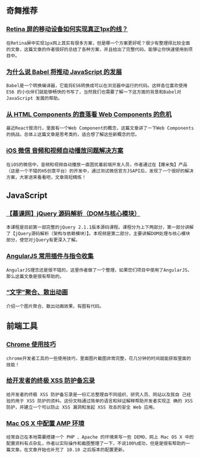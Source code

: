 
## 奇舞推荐

### [Retina 屏的移动设备如何实现真正1px的线？](http://jinlong.github.io/2015/05/24/css-retina-hairlines/)

    在Retina屏中实现1px网上其实有很多方案，但是哪一个方案更好呢？很少有整理得比较全面的文章，这篇文章的作者很好的总结了各种方案，并且给出了完整代码，能够让你快速使用到项目中。

### [为什么说 Babel 将推动 JavaScript 的发展](http://www.infoq.com/cn/news/2015/05/ES6-TypeScript)

    Babel是一个转换编译器，它能将ES6转换成可以在浏览器中运行的代码。这样各位喜欢使用 ES6 的小伙伴们就能够畅快的书写了，当然我们也需要了解一下这方面的背景和Babel对 JavaScript 发展的帮助。

### [从 HTML Components 的衰落看 Web Components 的危机](https://github.com/xufei/blog/issues/3)

    最近React很流行，里面有一个Web Component的概念，这篇文章讲了一下Web Components的挑战。总体上这篇文章是思考类的，适合想了解这些新概念的您。

### [iOS 微信 音频和视频自动播放问题解决方案](http://www.w3ctech.com/topic/1165)

    在iOS的微信中，音频和视频自动播放一直困扰着前端开发人员，作者通过在【爆米兔】产品（这是一个不错的H5创意平台）的开发中，通过测试微信官方JSAPI后，发现了一个很好的解决方案，大家进来看看吧，文章简短精炼！

## JavaScript

### [【慕课网】jQuery 源码解析（DOM与核心模块）](http://www.imooc.com/view/222)

    本课程是目前第一部完整的jQuery 2.1.1版本源码课程。课程分为上下两部分，第一部分讲解了【jQuery源码解析（架构与依赖模块）】。本视频是第二部分，主要讲解DOM处理与核心模块部分，使您对jQuery有更深入了解。

### [AngularJS 常用插件与指令收集](http://chensd.com/2015-06/AngularJS-popular-Plugins-and-Directive.html)

    AngularJS理念还是很不错的，这里作者做了一个整理，如果您们项目中使用了AngularJS，那么这篇文章是很有帮助的。

### [“文字”聚合、散出动画](http://www.75team.com/archives/944)

    介绍一个图片聚合、散出动画效果，有图有代码。

## 前端工具

### [Chrome 使用技巧](http://www.cnblogs.com/tonychai/p/4545812.html)

    chrome开发者工具的一些使用技巧，里面图片截图非常完整，花几分钟的时间就能获取里面的技能！

### [给开发者的终极 XSS 防护备忘录](http://blog.knownsec.com/wp-content/uploads/2014/07/%E7%BB%99%E5%BC%80%E5%8F%91%E8%80%85%E7%9A%84%E7%BB%88%E6%9E%81XSS%E9%98%B2%E6%8A%A4%E5%A4%87%E5%BF%98%E5%BD%95.pdf)

    给开发者的终极 XSS 防护备忘录是一份汇总整理自不同组织、研究人员、网站以及我自 己经验的用于 XSS 防护的资料。这份文档通过简单的语言和辩证解释帮助开发者实现正 确的 XSS 防护，并建立一个可以防止 XSS 漏洞和发起 XSS 攻击的安全 Web 应用。

### [Mac OS X 中配置 AMP 环境](http://blog.51yuekan.com/2015/05/18/2014-11-26-Mac%20OS%20X%2010.9%E9%85%8D%E7%BD%AEAMP%E7%8E%AF%E5%A2%83/)

    经常自己在本地需要搭建一个 PHP 、Apache 的环境来写一些 DEMO，网上 Mac OS X 中的配置资料有点杂乱，作者以实际操作和截图整理了一下，不说100%成功，但是是很有帮助的一篇文章。在文章开始也补充了 10.10 之后版本的配置更新。
